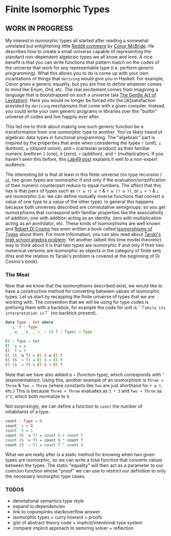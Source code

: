# Finite Isomorphic Types

## WORK IN PROGRESS

My interest in isomorphic types all started after reading a somewhat unrelated but enlightening little [Reddit comment](http://www.reddit.com/r/types/comments/qeox7/decidable_equality_in_agda/c3xbj6b) by [Conor McBride](https://personal.cis.strath.ac.uk/conor.mcbride/).  He describes how to create a small universe capable of representing the standard non-dependent algebraic types we all know and love. A nice benefit is that you can write functions that pattern match on the codes of the universe that work for any representable type (i.e. perform generic programming). What this allows you to do is come up with your own incantations of things that `deriving` would give you in Haskell. For example, Conor gives a generic equality, but you are free to define whatever comes to mind like Enum, Ord, etc. The real excitement comes from imagining a language that is bootstrapped on such a universe (ala [The Gentle Art of Levitation](https://personal.cis.strath.ac.uk/pierreevariste.dagand/papers/levitation.pdf)). Here you would no longer be forced into the [di]satisfaction provided by `deriving` mechanisms that come with a given compiler. Instead, you could write your own generic programs in libraries over the "builtin" universe of codes and live happily ever after.

This led me to think about making one such generic function be a transformation from one isomorphic type to another. You've likely heard of algebraic data types in functional programming. The "algebraic" part is inspired by the properties that arise when considering the types `⊤` (unit), `⊥` (bottom), `⊎` (disjoint union), and `×` (cartesian product) as their familiar numeric brethren `1` (one), `0` (zero), `+` (addition), and `*` (multiplication). If you haven't seen this before, this [Lab49 post](http://blog.lab49.com/archives/3011) explains it well to a non-expert audience.

The interesting bit is that at least in this finite universe (no type recursion / `μ`), two given types are isomorphic if and only if the evaluation/simplification of their numeric counterpart reduce to equal numbers. The affect that this has is that pairs of types such as `(⊤ ⊎ ⊤) ⊎ ⊤` & `⊤ ⊎ (⊤ ⊎ ⊤)`, or `⊥ × ⊤` & `⊥` are isomorphic (i.e. we can define mutually inverse functions that convert a value of one type to a value of the other type). In general this happens because both universes described are commutative semigroups; so you get isomorphisms that correspond with familiar properties like the associativity of addition, one with addition acting as an identity, zero with multiplication acting as an annihilator, etc. These kinds of isomorphisms are well known and [Robert Di Cosmo](http://www.dicosmo.org/) has even written a book called [Isomorphisms of Types](http://books.google.com/books/about/Isomorphisms_of_Types.html?id=cdJZRjIxavwC) about them. For more information, you can also read about [Tarski's high school algebra problem](http://en.wikipedia.org/wiki/Tarski's_high_school_algebra_problem). Yet another (albeit this time model theoretic) way to think about it is that two types are isomorphic if and only if their two numerical versions are isomorphic as objects in the category of finite sets (this and the relation to Tarski's problem is covered at the beginning of Di Cosmo's book).

### The Meat

Now that we know that the isomorphisms described exist, we would like to have a constructive method for converting between values of isomorphic types. Let us start by recapping the finite universe of types that we are working with. The convention that we will be using for type codes is prefixing them with a backtick, for example the code for unit is ``⊤` while its interpretation is `⊤` (no backtick present).

```haskell
data Type : Set where
  `⊥ `⊤ : Type
  _`⊎_ _`×_ _`→_ : (S T : Type) → Type

El : Type → Set
El `⊥ = ⊥
El `⊤ = ⊤
El (S `⊎ T) = El S ⊎ El T
El (S `× T) = El S × El T
El (S `→ T) = El S → El T
```

Note that we have also added a `→` (function type), which corresponds with `^` (exponentiation). Using this, another example of an isomorphism is `Three × Three` & `Two → Three` (where constants like `Two` are just shorthand for `⊤ ⊎ ⊤`, etc.) This is because `Three × Three` evaluates as `3 * 3` and `Two → Three` as `3^2`, which both normalize to `9`.

Not surprisingly, we can define a function to `count` the number of inhabitants of a type.

```haskell
count : Type → ℕ
count `⊥ = 0
count `⊤ = 1
count (S `⊎ T) = count S + count T
count (S `× T) = count S * count T
count (S `→ T) = count T ^ count S
```

What we are really after is a static method for knowing when two given types are isomorphic, so we can write a total function that converts values between the types. The static "equality" will then act as a parameter to our coercion function whose "proof" we can use to restrict our definition to only the necessary isomorphic type cases.

### TODOS
* denotational semantics type style
* expand to dependencies
* link to copumpinks stackoverflow answer
* isomorphic types + curry howard = proofs 
* gist of abstract theory code + implicit/intentional type system
* compare implicit approach to semiring solver + reflection
